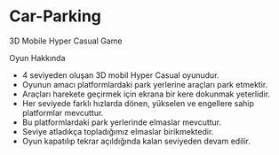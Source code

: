 # Car-Parking
3D Mobile Hyper Casual Game

Oyun Hakkında

- 4 seviyeden oluşan 3D mobil Hyper Casual oyunudur.
- Oyunun amacı platformlardaki park yerlerine araçları park etmektir.
- Araçları harekete geçirmek için ekrana bir kere dokunmak yeterlidir.
- Her seviyede farklı hızlarda dönen, yükselen ve engellere sahip platformlar mevcuttur.
- Bu platformlardaki park yerlerinde elmaslar mevcuttur.
- Seviye atladıkça topladığımız elmaslar birikmektedir.
- Oyun kapatılıp tekrar açıldığında kalan seviyeden devam edilir.
